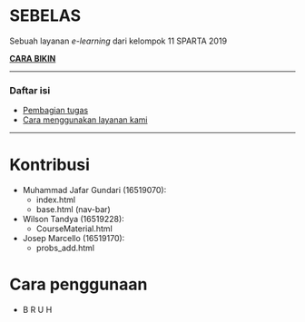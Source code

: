 # SEBELAS <a name="top"></a>
Sebuah layanan _e-learning_ dari kelompok 11 SPARTA 2019

[**CARA BIKIN**](./docs/cara-kerja.md)

---

### Daftar isi
* [Pembagian tugas](#kontribusi)
* [Cara menggunakan layanan kami](#pemakaian)

---

# Kontribusi<a name="kontribusi"></a>
* Muhammad Jafar Gundari (16519070):
  * index.html
  * base.html (nav-bar)
* Wilson Tandya (16519228):
  * CourseMaterial.html
* Josep Marcello (16519170):
  * probs\_add.html

# Cara penggunaan<a name="pemakaian"></a>
* B R U H
